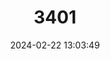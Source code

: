 ---
title: "3401"
category: "Bythiospeum acicula"
draft: false
date: 2024-02-22 13:03:49
languages:
  German: ["Kleine Brunnenschnecke"]
---